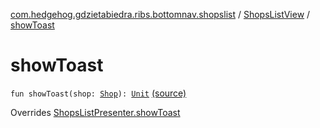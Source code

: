 [com.hedgehog.gdzietabiedra.ribs.bottomnav.shopslist](../index.md) / [ShopsListView](index.md) / [showToast](./show-toast.md)

# showToast

`fun showToast(shop: `[`Shop`](../../com.hedgehog.gdzietabiedra.domain/-shop/index.md)`): `[`Unit`](https://kotlinlang.org/api/latest/jvm/stdlib/kotlin/-unit/index.html) [(source)](https://github.com/asvid/GdzieTaBiedra/tree/master/app/src/main/java/com/hedgehog/gdzietabiedra/ribs/bottomnav/shopslist/ShopsListView.kt#L36)

Overrides [ShopsListPresenter.showToast](../-shops-list-interactor/-shops-list-presenter/show-toast.md)

